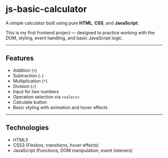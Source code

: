 # js-basic-calculator

A simple calculator built using pure **HTML**, **CSS**, and **JavaScript**.

This is my first frontend project — designed to practice working with the DOM, styling, event handling, and basic JavaScript logic.

---

## Features

- Addition (`+`)
- Subtraction (`-`)
- Multiplication (`*`)
- Division (`/`)
- Input for two numbers
- Operation selection via `<select>`
- Calculate button
- Basic styling with animation and hover effects

---

## Technologies

- HTML5
- CSS3 (Flexbox, transitions, hover effects)
- JavaScript (Functions, DOM manipulation, event listeners)
